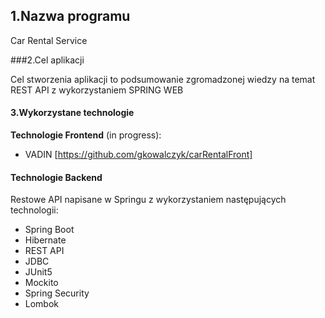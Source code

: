 ## 1.Nazwa programu
Car Rental Service

###2.Cel aplikacji

Cel stworzenia aplikacji to podsumowanie zgromadzonej wiedzy na temat REST API z wykorzystaniem SPRING WEB

#### 3.Wykorzystane technologie

 **Technologie Frontend** (in progress):
- VADIN
[https://github.com/gkowalczyk/carRentalFront]

#### Technologie Backend
Restowe API napisane w Springu z wykorzystaniem następujących technologii:
- Spring Boot 
- Hibernate
- REST API
- JDBC
- JUnit5
- Mockito
- Spring Security
- Lombok

